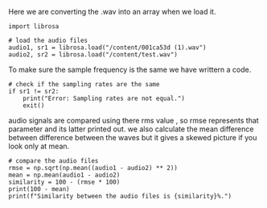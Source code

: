 Here we are converting the .wav into an array when we load it.
```
import librosa

# load the audio files
audio1, sr1 = librosa.load("/content/001ca53d (1).wav")
audio2, sr2 = librosa.load("/content/test.wav")
```
 
To make sure the sample frequency is the same we have writtern a code.
```
# check if the sampling rates are the same
if sr1 != sr2:
    print("Error: Sampling rates are not equal.")
    exit()
```
audio signals are compared using there rms value , so rmse represents that parameter and its latter printed out. we also calculate the mean difference between difference between the waves but it gives a skewed picture if you look only at mean.
```
# compare the audio files
rmse = np.sqrt(np.mean((audio1 - audio2) ** 2))
mean = np.mean(audio1 - audio2)
similarity = 100 - (rmse * 100)
print(100 - mean)
print(f"Similarity between the audio files is {similarity}%.")
```

